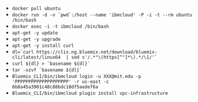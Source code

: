 * ```docker pull ubuntu```
* ```docker run -d -v `pwd`:/host --name 'ibmcloud' -P -i -t --rm ubuntu /bin/bash```
* ```docker exec -i -t ibmcloud /bin/bash```
* ```apt-get -y update```
* ```apt-get -y upgrade```
* ```apt-get -y install curl```
* ```dl=`curl https://clis.ng.bluemix.net/download/bluemix-cli/latest/linux64  | sed s'/.*"\(https[^"]*\).*/\1/'` ```
* ```curl ${dl} > `basename ${dl}` ```
* ```tar -xzvf `basename ${dl}` ```
* ``` Bluemix_CLI/bin/ibmcloud login -u XXX@mit.edu -p 'PPPPPPPPPPPPPPPPPPPP' -r us-east -c 6b8a45a3901c48c88bdc10df5aedef6a ```
* ```Bluemix_CLI/bin/ibmcloud plugin install vpc-infrastructure```
